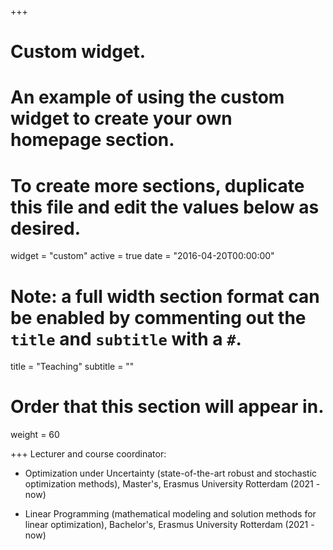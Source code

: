 +++
# Custom widget.
# An example of using the custom widget to create your own homepage section.
# To create more sections, duplicate this file and edit the values below as desired.
widget = "custom"
active = true
date = "2016-04-20T00:00:00"

# Note: a full width section format can be enabled by commenting out the `title` and `subtitle` with a `#`.
title = "Teaching"
subtitle = ""

# Order that this section will appear in.
weight = 60

+++
Lecturer and course coordinator:

- Optimization under Uncertainty (state-of-the-art robust and stochastic optimization methods), Master's, Erasmus University Rotterdam (2021 - now)

- Linear Programming (mathematical modeling and solution methods for linear optimization), Bachelor's, Erasmus University Rotterdam (2021 - now)
